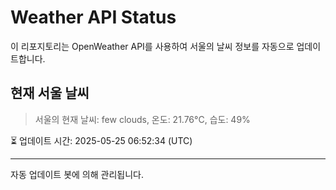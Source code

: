 
# Weather API Status

이 리포지토리는 OpenWeather API를 사용하여 서울의 날씨 정보를 자동으로 업데이트합니다.

## 현재 서울 날씨
> 서울의 현재 날씨: few clouds, 온도: 21.76°C, 습도: 49%

⏳ 업데이트 시간: 2025-05-25 06:52:34 (UTC)

---
자동 업데이트 봇에 의해 관리됩니다.
